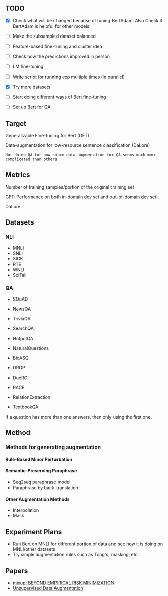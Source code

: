 ## TODO
<!--- - [x] MNLI different data size
- [x] Debug and finish coding general framework for sentence classification (multi-domain/single domain)
- [x] Add most basic data augmentation and check the results
- [x] Make every result a json file 
-->
- [x] Check what will be changed because of tuning BertAdam. Also Check if BertAdam is helpful for other models
- [ ] Make the subsampled dataset balanced
- [ ] Feature-based fine-tuning and cluster idea
- [ ] Check how the predictions improved in person
- [ ] LM fine-tuning
- [ ] Write script for running exp multiple times (in parallel)
- [x] Try more datasets
- [ ] Start doing different ways of Bert fine-tuning
- [ ] Set up Bert for QA



## Target
Generalizable Fine-tuning for Bert  (GFT)


Data-augmentation for low-resource sentence classification (DaLore)
    
    Not doing QA for now since data-augmentation for QA seems much more complicated than others

## Metrics
Number of training samples/portion of the original training set

GFT: Performance on both in-domain dev set and out-of-domain dev set

DaLore: 


## Datasets
### NLI

* MNLI
* SNLI
* SICK
* RTE
* WNLI
* SciTail

### QA
* SQuAD
* NewsQA
* TriviaQA
* SearchQA
* HotpotQA
* NaturalQuestions

* BioASQ
* DROP
* DuoRC
* RACE
* RelationExtraction
* TextbookQA

If a question has more than one answers, then only using the first one.

## Method
### Methods for generating augmentation
#### Rule-Based Minor Perturbation

#### Semantic-Preserving Paraphrase
* Seq2seq paraphrase model
* Paraphrase by back-translation

#### Other Augmentation Methods
* Interpolation
* Mask




## Experiment Plans
* Run Bert on MNLI for different portion of data and see how it is doing on MNLI/other datasets
* Try simple augmentation rules such as Tong's, masking, etc.



## Papers
* [mixup: BEYOND EMPIRICAL RISK MINIMIZATION](https://arxiv.org/pdf/1710.09412.pdf)
* [Unsupervised Data Augmentation](https://arxiv.org/pdf/1904.12848.pdf)